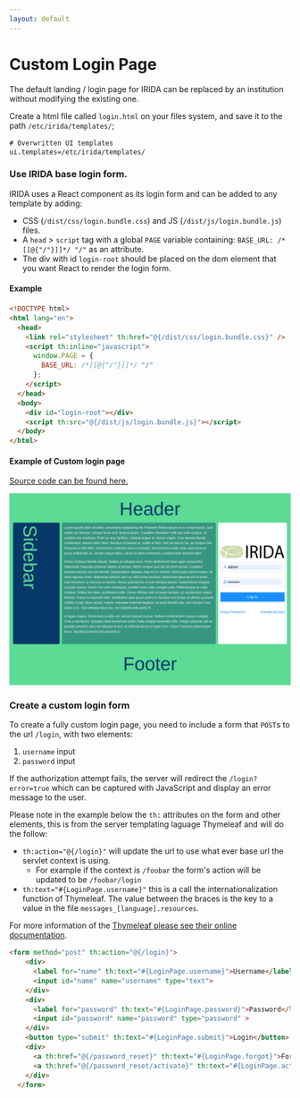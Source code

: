 ```yaml
---
layout: default
---
```



Custom Login Page
==========================================================

The default landing / login page for IRIDA can be replaced by an institution without modifying the existing one.

Create a html file called `login.html` on your files system, and save it to the path `/etc/irida/templates/`;

```properties
# Overwritten UI templates
ui.templates=/etc/irida/templates/
```

### Use IRIDA base login form.

IRIDA uses a React component as its login form and can be added to any template by adding:

 * CSS (`/dist/css/login.bundle.css`) and JS (`/dist/js/login.bundle.js`) files.
 * A `head` > `script` tag with a global `PAGE` variable containing: `BASE_URL: /*[[@{"/"}]]*/ "/"` as an attribute.
 * The div with id `login-root` should be placed on the dom element that you want React to render the login form.

#### Example

```html
<!DOCTYPE html>
<html lang="en">
  <head>
    <link rel="stylesheet" th:href="@{/dist/css/login.bundle.css}" />
    <script th:inline="javascript">
      window.PAGE = {
        BASE_URL: /*[[@{"/"}]]*/ "/"
      };
    </script>
  </head>
  <body>
    <div id="login-root"></div>
    <script th:src="@{/dist/js/login.bundle.js}"></script>
  </body>
</html>
```

#### Example of Custom login page

[Source code can be found here.](./custom-login.html.md)

![Custom Login Page](images/irida-custom-login.png)

### Create a custom login form

To create a fully custom login page, you need to include a form that `POST`s to the url `/login`, with two elements:
1. `username` input
1. `password` input

If the authorization attempt fails, the server will redirect the `/login?error=true` which can be captured with JavaScript and display an error message to the user.

Please note in the example below the `th:` attributes on the form and other elements, this is from the server templating laguage Thymeleaf and will do the follow:
* `th:action="@{/login}"` will update the url to use what ever base url the servlet context is using.
    * For example if the context is `/foobar` the form's action will be updated to be `/foobar/login`
* `th:text="#{LoginPage.username}"` this is a call the internationalization function of Thymeleaf. The value between the braces is the key to a value in the file `messages_[language].resources`.

For more information of the [Thymeleaf please see their online documentation](https://www.thymeleaf.org/doc/tutorials/3.0/usingthymeleaf.html).

```html
<form method="post" th:action="@{/login}">
    <div>
      <label for="name" th:text="#{LoginPage.username}">Username</label>
      <input id="name" name="username" type="text">
    </div>
    <div>
      <label for="password" th:text="#{LoginPage.password}">Password</label>
      <input id="password" name="password" type="password" >
    </div>
    <button type="submit" th:text="#{LoginPage.submit}">Login</button>
    <div>
      <a th:href="@{/password_reset}" th:text="#{LoginPage.forgot}">Forgot Password</a>
      <a th:href="@{/password_reset/activate}" th:text="#{LoginPage.activate}">Activate Account</a>
    </div>
  </form>
```